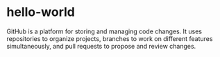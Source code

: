 # hello-world

GitHub is a platform for storing and managing code changes. It uses repositories to organize projects, branches to work on different features simultaneously, and pull requests to propose and review changes.
